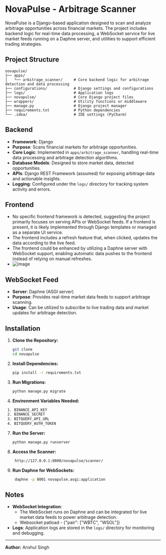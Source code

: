 # NovaPulse - Arbitrage Scanner

NovaPulse is a Django-based application designed to scan and analyze arbitrage opportunities across financial markets. The project includes backend logic for real-time data processing, a WebSocket service for live market feeds running on a Daphne server, and utilities to support efficient trading strategies.

## Project Structure

```
novapulse/
├── apps/
│   └── arbitrage_scanner/     # Core backend logic for arbitrage detection and data processing
├── configurations/            # Django settings and configurations
├── logs/                      # Application logs
├── novapulse/                 # Core Django project files
├── wrappers/                  # Utility functions or middleware
├── manage.py                  # Django project manager
├── requirements.txt           # Python dependencies
└── .idea/                     # IDE settings (PyCharm)
```

## Backend

- **Framework**: Django
- **Purpose**: Scans financial markets for arbitrage opportunities.
- **Core Logic**: Implemented in `apps/arbitrage_scanner`, handling real-time data processing and arbitrage detection algorithms.
- **Database Models**: Designed to store market data, detected opportunities.
- **APIs**: Django REST Framework (assumed) for exposing arbitrage data and actionable insights.
- **Logging**: Configured under the `logs/` directory for tracking system activity and errors.

## Frontend

- No specific frontend framework is detected, suggesting the project primarily focuses on serving APIs or WebSocket feeds. If a frontend is present, it is likely implemented through Django templates or managed as a separate UI service.
- The frontend includes a refresh feature that, when clicked, updates the data according to the live feed.
- The frontend could be enhanced by utilizing a Daphne server with WebSocket support, enabling automatic data pushes to the frontend instead of relying on manual refreshes.
- ![image](https://github.com/user-attachments/assets/a82ee5fe-3d1d-4fa6-a064-efbc2fc7001c)

## WebSocket Feed

- **Server**: Daphne (ASGI server)
- **Purpose**: Provides real-time market data feeds to support arbitrage scanning.
- **Usage**: Can be utilized to subscribe to live trading data and market updates for arbitrage detection.

## Installation

1. **Clone the Repository:**
   ```bash
   git clone 
   cd novapulse
   ```

2. **Install Dependencies:**
   ```bash
   pip install -r requirements.txt
   ```

3. **Run Migrations:**
   ```bash
   python manage.py migrate
   ```
   
5. **Environment Variables Needed:**
  ```bash
   1. BINANCE_API_KEY
   2. BINANCE_SECRET
   3. BITQUERY_API_URL
   4. BITQUERY_AUTH_TOKEN
  ```

7. **Run the Server:**
   ```bash
   python manage.py runserver
   ```

8. **Access the Scanner:**
   ```bash
    http://127.0.0.1:8000/novapulse/scanner/
   ```

9. **Run Daphne for WebSockets:**
   ```bash
    daphne -p 8001 novapulse.asgi:application
   ```

## Notes

- **WebSocket Integration**: 
  - The WebSocket runs on Daphne and can be integrated for live market data feeds to power arbitrage detection.
  - Websocket patload - {"pair": ["WBTC", "WSOL"]}
- **Logs**: Application logs are stored in the `logs/` directory for monitoring and debugging.

---

**Author:** Anshul Singh

